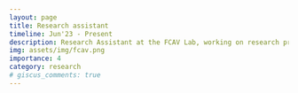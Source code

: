 ```yaml
---
layout: page
title: Research assistant
timeline: Jun'23 - Present
description: Research Assistant at the FCAV Lab, working on research projects in 3D computer vision and safe motion planning for robots under the supervision of Prof. Ram Vasudevan and Prof. Katie Skinner.
img: assets/img/fcav.png
importance: 4
category: research
# giscus_comments: true
---
```


